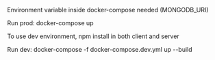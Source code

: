 Environment variable inside docker-compose needed (MONGODB_URI)

Run prod: docker-compose up

To use dev environment, npm install in both client and server

Run dev: docker-compose -f docker-compose.dev.yml up --build
